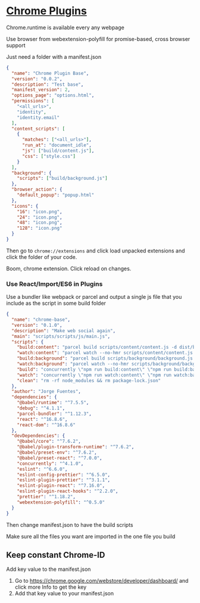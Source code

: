 # [Chrome Plugins](https://developer.chrome.com/extensions/devguide)

Chrome.runtime is available every any webpage

Use browser from webextension-polyfill for promise-based, cross browser support

Just need a folder with a manifest.json

```json
{
  "name": "Chrome Plugin Base",
  "version": "0.0.2",
  "description": "Test base",
  "manifest_version": 2,
  "options_page": "options.html",
  "permissions": [
    "<all_urls>",
    "identity",
    "identity.email"
  ],
  "content_scripts": [
    {
      "matches": ["<all_urls>"],
      "run_at": "document_idle",
      "js": ["build/content.js"],
      "css": ["style.css"]
    }
  ],
  "background": {
    "scripts": ["build/background.js"]
  },
  "browser_action": {
    "default_popup": "popup.html"
  },
  "icons": {
    "16": "icon.png",
    "24": "icon.png",
    "48": "icon.png",
    "128": "icon.png"
  }
}

```

Then go to `chrome://extensions` and click load unpacked extensions and click the folder of your code.

Boom, chrome extension. Click reload on changes.

### Use React/Import/ES6 in Plugins

Use a bundler like webpack or parcel and output a single js file that you include as the script in some build folder

```json
{
  "name": "chrome-base",
  "version": "0.1.0",
  "description": "Make web social again",
  "main": "scripts/scripts/js/main.js",
  "scripts": {
    "build:content": "parcel build scripts/content/content.js -d dist/build/ -o content.js",
    "watch:content": "parcel watch --no-hmr scripts/content/content.js -d dist/build/ -o content.js",
    "build:background": "parcel build scripts/background/background.js -d dist/build/ -o background.js",
    "watch:background": "parcel watch --no-hmr scripts/background/background.js -d dist/build/ -o background.js",
    "build": "concurrently \"npm run build:content\" \"npm run build:background\"",
    "watch": "concurrently \"npm run watch:content\" \"npm run watch:background\"",
    "clean": "rm -rf node_modules && rm package-lock.json"
  },
  "author": "Jorge Fuentes",
  "dependencies": {
    "@babel/runtime": "^7.5.5",
    "debug": "^4.1.1",
    "parcel-bundler": "^1.12.3",
    "react": "^16.8.6",
    "react-dom": "^16.8.6"
  },
  "devDependencies": {
    "@babel/core": "^7.6.2",
    "@babel/plugin-transform-runtime": "^7.6.2",
    "@babel/preset-env": "^7.6.2",
    "@babel/preset-react": "^7.0.0",
    "concurrently": "^4.1.0",
    "eslint": "^6.6.0",
    "eslint-config-prettier": "^6.5.0",
    "eslint-plugin-prettier": "^3.1.1",
    "eslint-plugin-react": "^7.16.0",
    "eslint-plugin-react-hooks": "^2.2.0",
    "prettier": "^1.18.2",
    "webextension-polyfill": "^0.5.0"
  }
}
```

Then change manifest.json to have the build scripts

Make sure all the files you want are imported in the one file you build

## Keep constant Chrome-ID

Add key value to the manifest.json

1. Go to https://chrome.google.com/webstore/developer/dashboard/ and click more Info to get the key
3. Add that key value to your manifest.json

